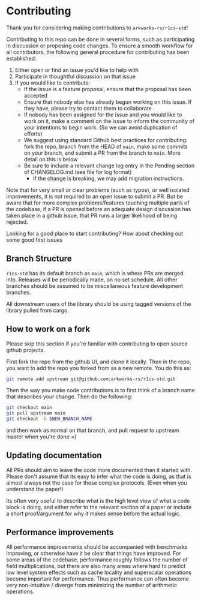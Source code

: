 # Contributing

Thank you for considering making contributions to `arkworks-rs/r1cs-std`!

Contributing to this repo can be done in several forms, such as participating in discussion or proposing code changes. 
To ensure a smooth workflow for all contributors, the following general procedure for contributing has been established:

1) Either open or find an issue you'd like to help with
2) Participate in thoughtful discussion on that issue
3) If you would like to contribute:
    * If the issue is a feature proposal, ensure that the proposal has been accepted
    * Ensure that nobody else has already begun working on this issue.
    If they have, please try to contact them to collaborate
    * If nobody has been assigned for the issue and you would like to work on it, make a comment on the issue to inform the community of your intentions to begin work. (So we can avoid duplication of efforts)
    * We suggest using standard Github best practices for contributing: fork the repo, branch from the HEAD of `main`, make some commits on your branch, and submit a PR from the branch to `main`.
    More detail on this is below
    * Be sure to include a relevant change log entry in the Pending section of CHANGELOG.md (see file for log format)
        * If the change is breaking, we may add migration instructions.

Note that for very small or clear problems (such as typos), or well isolated improvements, it is not required to an open issue to submit a PR.
But be aware that for more complex problems/features touching multiple parts of the codebase, if a PR is opened before an adequate design discussion has taken place in a github issue, that PR runs a larger likelihood of being rejected.

Looking for a good place to start contributing? How about checking out some good first issues

## Branch Structure

`r1cs-std` has its default branch as `main`, which is where PRs are merged into. Releases will be periodically made, on no set schedule.
All other branches should be assumed to be miscellaneous feature development branches.

All downstream users of the library should be using tagged versions of the library pulled from cargo.

## How to work on a fork
Please skip this section if you're familiar with contributing to open source github projects.

First fork the repo from the github UI, and clone it locally.
Then in the repo, you want to add the repo you forked from as a new remote. You do this as:
```bash
git remote add upstream git@github.com:arkworks-rs/r1cs-std.git
```

Then the way you make code contributions is to first think of a branch name that describes your change.
Then do the following:
```bash
git checkout main
git pull upstream main
git checkout -b $NEW_BRANCH_NAME
```
and then work as normal on that branch, and pull request to upstream master when you're done =)

## Updating documentation

All PRs should aim to leave the code more documented than it started with.
Please don't assume that its easy to infer what the code is doing,
as that is almost always not the case for these complex protocols.
(Even when you understand the paper!)

Its often very useful to describe what is the high level view of what a code block is doing,
and either refer to the relevant section of a paper or include a short proof/argument for why it makes sense before the actual logic.

## Performance improvements

All performance improvements should be accompanied with benchmarks improving, or otherwise have it be clear that things have improved.
For some areas of the codebase, performance roughly follows the number of field multiplications, but there are also many areas where
hard to predict low level system effects such as cache locality and superscalar operations become important for performance.
Thus performance can often become very non-intuitive / diverge from minimizing the number of arithmetic operations.
